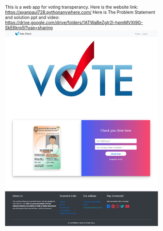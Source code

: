 This is a web app for voting transperancy.
Here is the website link: https://ayanpaul728.pythonanywhere.com/
Here is The Problem Statement and solution ppt and video: https://drive.google.com/drive/folders/1ATWaBeZgIr2l-hpmMVXt9G-SkE6krp5l?usp=sharing
![alt text](https://github.com/Ayan-Paul/Vote-Check/blob/main/Vote%20Check%20Home%20page.png)
